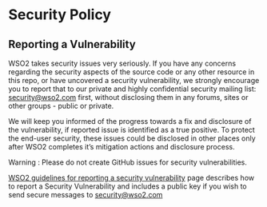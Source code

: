 # Security Policy

## Reporting a Vulnerability

WSO2 takes security issues very seriously. If you have any concerns regarding the security aspects of the source code or any other resource in this repo, or have uncovered a security vulnerability, we strongly encourage you to report that to our private and highly confidential security mailing list: security@wso2.com first, without disclosing them in any forums, sites or other groups - public or private. 

We will keep you informed of the progress towards a fix and disclosure of the vulnerability, if reported issue is identified as a true positive. To protect the end-user security, these issues could be disclosed in other places only after WSO2 completes it’s mitigation actions and disclosure process.

Warning : Please do not create GitHub issues for security vulnerabilities.

[WSO2 guidelines for reporting a security vulnerability](https://docs.wso2.com/display/Security/WSO2+Security+Vulnerability+Reporting+Guidelines) page describes how to report a Security Vulnerability and includes a public key if you wish to send secure messages to security@wso2.com 

